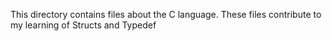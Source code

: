 This directory contains files about the C language.
These files contribute to my learning of Structs and Typedef
